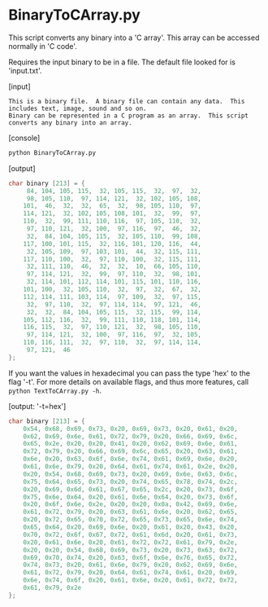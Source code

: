 # BinaryToCArray.py
This script converts any binary into a 'C array'.  This array can be accessed normally in 'C code'.

Requires the input binary to be in a file.  The default file looked for is 'input.txt'.

[input]
```text
This is a binary file.  A binary file can contain any data.  This includes text, image, sound and so on.  
Binary can be represented in a C program as an array.  This script converts any binary into an array.
```

[console]
```bash
python BinaryToCArray.py
```

[output]
```C
char binary [213] = {
	 84, 104, 105, 115,  32, 105, 115,  32,  97,  32, 
	 98, 105, 110,  97, 114, 121,  32, 102, 105, 108, 
	101,  46,  32,  32,  65,  32,  98, 105, 110,  97, 
	114, 121,  32, 102, 105, 108, 101,  32,  99,  97, 
	110,  32,  99, 111, 110, 116,  97, 105, 110,  32, 
	 97, 110, 121,  32, 100,  97, 116,  97,  46,  32, 
	 32,  84, 104, 105, 115,  32, 105, 110,  99, 108, 
	117, 100, 101, 115,  32, 116, 101, 120, 116,  44, 
	 32, 105, 109,  97, 103, 101,  44,  32, 115, 111, 
	117, 110, 100,  32,  97, 110, 100,  32, 115, 111, 
	 32, 111, 110,  46,  32,  32,  10,  66, 105, 110, 
	 97, 114, 121,  32,  99,  97, 110,  32,  98, 101, 
	 32, 114, 101, 112, 114, 101, 115, 101, 110, 116, 
	101, 100,  32, 105, 110,  32,  97,  32,  67,  32, 
	112, 114, 111, 103, 114,  97, 109,  32,  97, 115, 
	 32,  97, 110,  32,  97, 114, 114,  97, 121,  46, 
	 32,  32,  84, 104, 105, 115,  32, 115,  99, 114, 
	105, 112, 116,  32,  99, 111, 110, 118, 101, 114, 
	116, 115,  32,  97, 110, 121,  32,  98, 105, 110, 
	 97, 114, 121,  32, 100,  97, 116,  97,  32, 105, 
	110, 116, 111,  32,  97, 110,  32,  97, 114, 114, 
	 97, 121,  46
};
```

If you want the values in hexadecimal you can pass the type 'hex' to the flag '-t'.
For more details on available flags, and thus more features, call `python TextToCArray.py -h`.

[output: '-t=hex']
```C
char binary [213] = {
	0x54, 0x68, 0x69, 0x73, 0x20, 0x69, 0x73, 0x20, 0x61, 0x20, 
	0x62, 0x69, 0x6e, 0x61, 0x72, 0x79, 0x20, 0x66, 0x69, 0x6c, 
	0x65, 0x2e, 0x20, 0x20, 0x41, 0x20, 0x62, 0x69, 0x6e, 0x61, 
	0x72, 0x79, 0x20, 0x66, 0x69, 0x6c, 0x65, 0x20, 0x63, 0x61, 
	0x6e, 0x20, 0x63, 0x6f, 0x6e, 0x74, 0x61, 0x69, 0x6e, 0x20, 
	0x61, 0x6e, 0x79, 0x20, 0x64, 0x61, 0x74, 0x61, 0x2e, 0x20, 
	0x20, 0x54, 0x68, 0x69, 0x73, 0x20, 0x69, 0x6e, 0x63, 0x6c, 
	0x75, 0x64, 0x65, 0x73, 0x20, 0x74, 0x65, 0x78, 0x74, 0x2c, 
	0x20, 0x69, 0x6d, 0x61, 0x67, 0x65, 0x2c, 0x20, 0x73, 0x6f, 
	0x75, 0x6e, 0x64, 0x20, 0x61, 0x6e, 0x64, 0x20, 0x73, 0x6f, 
	0x20, 0x6f, 0x6e, 0x2e, 0x20, 0x20, 0x0a, 0x42, 0x69, 0x6e, 
	0x61, 0x72, 0x79, 0x20, 0x63, 0x61, 0x6e, 0x20, 0x62, 0x65, 
	0x20, 0x72, 0x65, 0x70, 0x72, 0x65, 0x73, 0x65, 0x6e, 0x74, 
	0x65, 0x64, 0x20, 0x69, 0x6e, 0x20, 0x61, 0x20, 0x43, 0x20, 
	0x70, 0x72, 0x6f, 0x67, 0x72, 0x61, 0x6d, 0x20, 0x61, 0x73, 
	0x20, 0x61, 0x6e, 0x20, 0x61, 0x72, 0x72, 0x61, 0x79, 0x2e, 
	0x20, 0x20, 0x54, 0x68, 0x69, 0x73, 0x20, 0x73, 0x63, 0x72, 
	0x69, 0x70, 0x74, 0x20, 0x63, 0x6f, 0x6e, 0x76, 0x65, 0x72, 
	0x74, 0x73, 0x20, 0x61, 0x6e, 0x79, 0x20, 0x62, 0x69, 0x6e, 
	0x61, 0x72, 0x79, 0x20, 0x64, 0x61, 0x74, 0x61, 0x20, 0x69, 
	0x6e, 0x74, 0x6f, 0x20, 0x61, 0x6e, 0x20, 0x61, 0x72, 0x72, 
	0x61, 0x79, 0x2e
};
```


